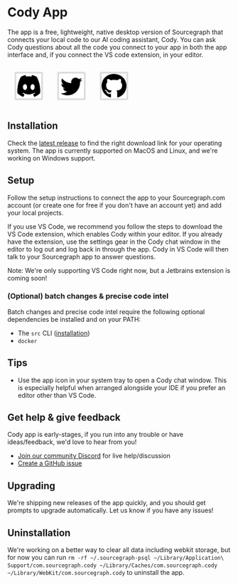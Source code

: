 <style>
.socials {
  display: flex;
  flex-direction: row;
}
.socials a {
  padding: 0.25rem;
  margin: 1rem;
  background: #dddddd;
  border-radius: 0.25rem;
  width: 3.5rem;
  height: 3.5rem;
  display: flex;
  align-items: center;
}
.socials a:hover {
  filter: brightness(0.75);
}
.socials a img {
  width: 100%;
  height: 100%;
}
</style>

# Cody App

The app is a free, lightweight, native desktop version of Sourcegraph that connects your local code to our AI coding assistant, Cody. You can ask Cody questions about all the code you connect to your app in both the app interface and, if you connect the VS code extension, in your editor. 

<div class="socials">
  <a href="https://discord.com/invite/s2qDtYGnAE"><img alt="Discord" src="discord.svg"></img></a>
  <a href="https://twitter.com/sourcegraph"><img alt="Twitter" src="twitter.svg"></img></a>
  <a href="https://github.com/sourcegraph/app"><img alt="GitHub" src="github.svg"></img></a>
</div>

## Installation

Check the [latest release](https://github.com/sourcegraph/sourcegraph/releases/tag/app-v2023.6.2%2Bdebug.6705220765) to find the right download link for your operating system. The app is currently supported on MacOS and Linux, and we're working on Windows support.

## Setup

Follow the setup instructions to connect the app to your Sourcegraph.com account (or create one for free if you don't have an account yet) and add your local projects. 

If you use VS Code, we recommend you follow the steps to download the VS Code extension, which enables Cody within your editor. If you already have the extension, use the settings gear in the Cody chat window in the editor to log out and log back in through the app. Cody in VS Code will then talk to your Sourcegraph app to answer questions.

Note: We're only supporting VS Code right now, but a Jetbrains extension is coming soon!

### (Optional) batch changes & precise code intel

Batch changes and precise code intel require the following optional dependencies be installed and on your PATH:

- The `src` CLI ([installation](https://sourcegraph.com/github.com/sourcegraph/src-cli))
- `docker`

## Tips

- Use the app icon in your system tray to open a Cody chat window. This is especially helpful when arranged alongside your IDE if you prefer an editor other than VS Code. 

## Get help & give feedback

Cody app is early-stages, if you run into any trouble or have ideas/feedback, we'd love to hear from you!

* [Join our community Discord](https://discord.com/invite/s2qDtYGnAE) for live help/discussion
* [Create a GitHub issue](https://github.com/sourcegraph/app/issues/new)

## Upgrading

We're shipping new releases of the app quickly, and you should get prompts to upgrade automatically. Let us know if you have any issues!

## Uninstallation

We're working on a better way to clear all data including webkit storage, but for now you can run `rm -rf ~/.sourcegraph-psql ~/Library/Application\ Support/com.sourcegraph.cody ~/Library/Caches/com.sourcegraph.cody ~/Library/WebKit/com.sourcegraph.cody` to uninstall the app.

